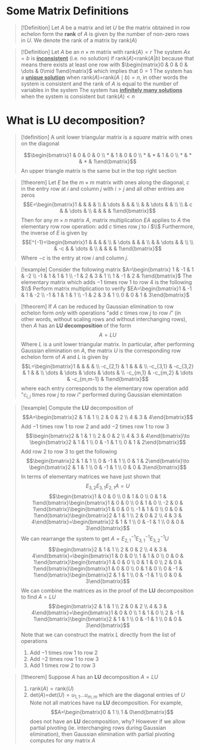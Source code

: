 # Some Matrix Definitions

>[!Definition]
>Let $A$ be a matrix and let $U$ be the matrix obtained in row echelon form
>the **rank** of $A$ is given by the number of non-zero rows in $U$. We denote the 
>rank of a matrix by rank($A$)

>[!Definition]
>Let $A$ be an $n\times m$ matrix with rank($A$)$=r$
>The system $Ax=b$ is **<u>inconsistent</u>** (i.e. no solution) if rank($A$)$<$rank$(A|b)$
>because that means there exists at least one row with $\begin{matrix}0 & 0 & 0 & \dots & 0\mid 1\end{matrix}$
>which implies that $0=1$
>The system has a **<u>unique solution</u>** when rank$(A)=$rank$(A\mid b)=n$, in other words the system is consistent and the rank of $A$ is equal to the number of variables in the system
>The system has <u>**infinitely many solutions**</u> when the system is consistent but
>rank$(A)<n$

# What is LU decomposition?

>[!definition]
>A unit lower triangular matrix is a *square* matrix with ones on the diagonal
>
> $$\begin{bmatrix}1 & 0 & 0 & 0 \\ * & 1 & 0 & 0 \\ * & * & 1 & 0 \\ * & * & * & 1\end{bmatrix}$$
> An upper triangle matrix is the same but in the top right section

>[!theorem]
>Let $E$ be the $m\times m$ matrix with ones along the diagonal, $c$ in the entry row at $i$ and column $j$ with $i>j$ and all other entries are zeros
>$$E=\begin{bmatrix}1 &  &  &  &  \\  & \dots &  &  &  \\
 &  & \dots &  &  \\
  \\  & c & & \dots  &  \\  &  &  &  & 1\end{bmatrix}$$
  >Then for any $m\times n$ matrix $A$, matrix multiplication $EA$ applies to $A$ the elementary row row operation: add $c$ times row $j$ to $i$
  >$\\$
  >Furthermore, the inverse of $E$ is given by
>$$E^{-1}=\begin{bmatrix}1 &  &  &  &  \\  & \dots &  &  &  \\
 &  & \dots &  &  \\
  \\  & -c & & \dots  &  \\  &  &  &  & 1\end{bmatrix}$$
>Where $-c$ is the entry at row $i$ and column $j$.

>[!example]
>Consider the following matrix
>$A=\begin{bmatrix} 1 & -1 & 1 & -2  \\ -1 & 1 & 1 & 1 \\ -1 & 2 & 3 & 1 \\ 1 & -1 & 2 & 1\end{bmatrix}$
>The elementary matrix which adds $-1$ times row $1$ to row $4$ is the following
>$\\$
>Perform matrix multiplication to verify
>$EA=\begin{bmatrix}1 & -1 & 1 & -2 \\ -1 & 1 & 1 & 1 \\ -1 & 2 & 3 & 1 \\ 0 & 0 & 1 & 3\end{bmatrix}$

>[!theorem]
>If $A$ can be reduced by Gaussian elimination to row echelon form _only_ with operations "add $c$ times row $j$ to row $i$" (in other words, without scaling rows and without interchanging rows), then $A$ has an <b> LU decomposition </b> of the form
>$$A=LU$$
>Where $L$ is a unit lower triangular matrix. In particular, after performing Gaussian elimination on $A$, the matrix $U$ is the corresponding row echelon form of $A$ and $L$ is given by
>$$L=\begin{bmatrix}1 &  &  &  &  \\ -c_{2,1} & 1 &  &  &  \\ -c_{3,1} & -c_{3,2} & 1 &  &  \\ \dots & \dots & \dots & \dots &  \\ -c_{m,1} & -c_{m,2} & \dots & -c_{m,m-1} & 1\end{bmatrix}$$
>where each entry corresponds to the elementary row operation add "$c_{i,j}$ times row $j$ to row $i$" performed during Gaussian elemintation

>[!example]
>Compute the **LU** decomposition of 
>$$A=\begin{bmatrix}2 & 1 & 1 \\ 2 & 0 & 2 \\ 4 & 3 & 4\end{bmatrix}$$
>Add $-1$ times row $1$ to row $2$ and add $-2$ times row $1$ to row $3$
>$$\begin{bmatrix}2 & 1 & 1 \\ 2 & 0 & 2 \\ 4 & 3 & 4\end{bmatrix}\to \begin{bmatrix}2 & 1 & 1 \\ 0 & -1 & 1 \\ 0 & 1 & 2\end{bmatrix}$$
>Add row $2$ to row $3$ to get the following
>$$\begin{bmatrix}2 & 1 & 1 \\ 0 & -1 & 1 \\ 0 & 1 & 2\end{bmatrix}\to \begin{bmatrix}2 & 1 & 1 \\ 0 & -1 & 1 \\ 0 & 0 & 3\end{bmatrix}$$
>In terms of elementary matrices we have just shown that 
>$$E_{3,2}E_{3,1}E_{2,1}A=U$$
>$$\begin{bmatrix}1 & 0 & 0 \\ 0 & 1 & 0 \\ 0 & 1 & 1\end{bmatrix}\begin{bmatrix}1 & 0 & 0 \\ 0 & 1 & 0 \\ -2 & 0 & 1\end{bmatrix}\begin{bmatrix}1 & 0 & 0 \\ -1 & 1 & 0 \\ 0 & 0 & 1\end{bmatrix}\begin{bmatrix}2 & 1 & 1 \\ 2 & 0 & 2 \\ 4 & 3 & 4\end{bmatrix}=\begin{bmatrix}2 & 1 & 1 \\ 0 & -1 & 1 \\ 0 & 0 & 3\end{bmatrix}$$
>We can rearrange the system to get $A=E^{-1}_{2,1}E_{3,1}^{-1}E^{-1}_{3,2}U$
>$$\begin{bmatrix}2 & 1 & 1 \\ 2 & 0 & 2 \\ 4 & 3 & 4\end{bmatrix}=\begin{bmatrix}1 & 0 & 0 \\ 1 & 1 & 0 \\ 0 & 0 & 1\end{bmatrix}\begin{bmatrix}1 & 0 & 0 \\ 0 & 1 & 0 \\ 2 & 0 & 1\end{bmatrix}\begin{bmatrix}1 & 0 & 0 \\ 0 & 1 & 0 \\ 0 & -1 & 1\end{bmatrix}\begin{bmatrix}2 & 1 & 1 \\ 0 & -1 & 1 \\ 0 & 0 & 3\end{bmatrix}$$
>We can combine the matrices as in the proof of the **LU** decomposition to find $A=LU$
>$$\begin{bmatrix}2 & 1 & 1 \\ 2 & 0 & 2 \\ 4 & 3 & 4\end{bmatrix}=\begin{bmatrix}1 & 0 & 0 \\ 1 & 1 & 0 \\ 2 & -1 & 1\end{bmatrix}\begin{bmatrix}2 & 1 & 1 \\ 0 & -1 & 1 \\ 0 & 0 & 3\end{bmatrix}$$
>Note that we can construct the matrix $L$ directly from the list of operations
>1. Add $-1$ times row $1$ to row $2$
>2. Add $-2$ times row $1$ to row $3$
>3. Add $1$ times row $2$ to row $3$


>[!theorem]
>Suppose $A$ has an **LU** decomposition $A=LU$
>1. $\text{rank}(A)=\text{rank}(U)$
>2. det$(A)=$det$(U)=u_{1,1}\dots u_{m,m}$ which are the diagonal entries of $U$
>Note not all matrices have na **LU** decomposition. For example,
>$$A=\begin{bmatrix}0 & 1  \\ 1 & 0\end{bmatrix}$$
>does not  have an **LU** decomposition, why? However if we allow partial pivoting (ie. interchanging rows during Gaussian elimination), then Gaussian elimination with partial pivoting computes for *any* matrix $A$
